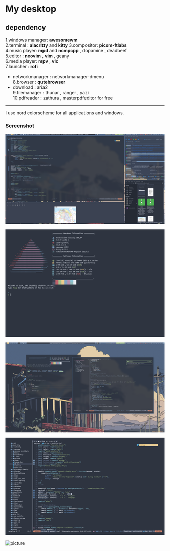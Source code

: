 # My desktop

## dependency  

1.windows manager: **awesomewm**  
2.terminal : **alacritty** and **kitty**
3.compositor: **picom-ftlabs**  
4.music player:  **mpd** and **ncmpcpp** , dopamine , deadbeef  
5.editor : **neovim** , **vim** , geany  
6.media player: **mpv** , **vlc**  
7.launcher : **rofi**
  - networkmanager : networkmanager-dmenu  
8.browser : **qutebrowser**
  - download : aria2  
9.filemanager : thunar , ranger , yazi  
10.pdfreader : zathura , masterpdfeditor for free  

---

I use nord colorscheme  for all applications and windows.  
### Screenshot  
![picture](https://github.com/Mackel123/picturebed/blob/main/Screenshot_2024-05-07-13-32-56_2560x1440.png)

![picture](https://github.com/Mackel123/picturebed/blob/main/Screenshot_2024-05-10-01-54-12_2560x1440.png)

![picture](https://github.com/Mackel123/picturebed/blob/main/Screenshot_2024-05-10-19-16-00_2560x1440.png)

![picture](https://github.com/Mackel123/picturebed/blob/main/Screenshot_2024-05-10-23-54-58_2560x1440.png)

![picture](https://github.com/Mackel123/picturebed/blob/main/Screenshot_2024-05-11-22-01-30_2560x1440.png)
